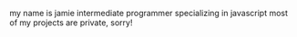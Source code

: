my name is jamie
intermediate programmer specializing in javascript
most of my projects are private, sorry!
